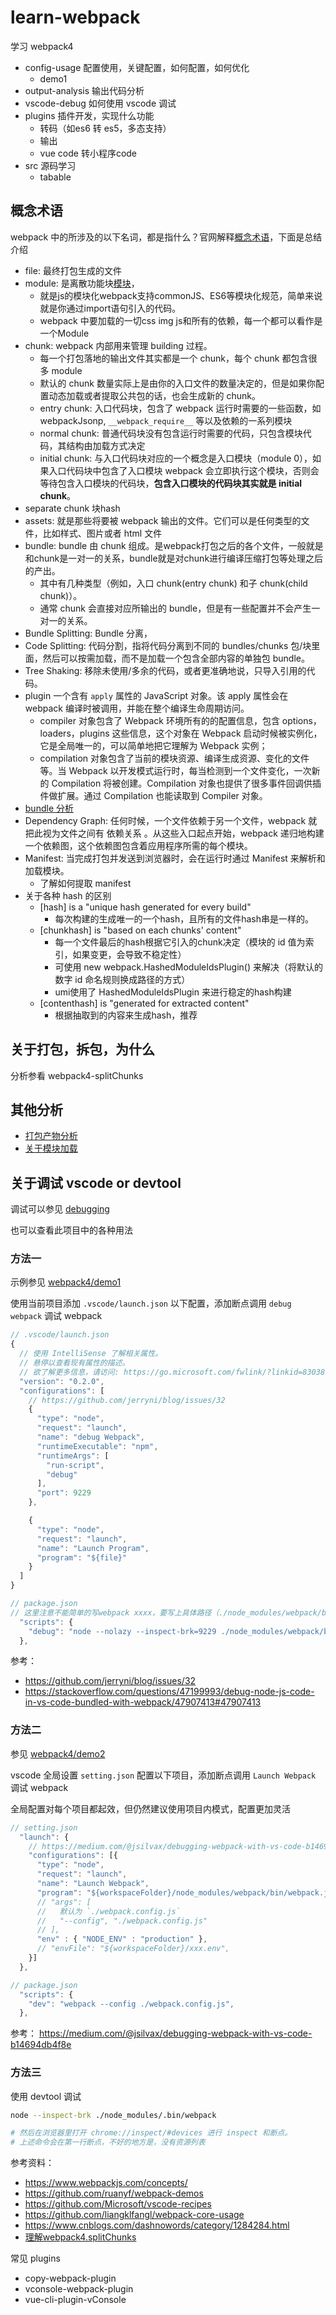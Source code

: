 # learn-webpack

学习 webpack4

- config-usage 配置使用，关键配置，如何配置，如何优化
  - demo1
- output-analysis 输出代码分析
- vscode-debug 如何使用 vscode 调试
- plugins 插件开发，实现什么功能
  - 转码（如es6 转 es5，多态支持）
  - 输出
  - vue code 转小程序code
- src 源码学习
  - tabable

## 概念术语

webpack 中的所涉及的以下名词，都是指什么？官网解释[概念术语](https://webpack.docschina.org/glossary)，下面是总结介绍

- file: 最终打包生成的文件
- module: 是离散功能块[模块](https://webpack.js.org/concepts/modules/#what-is-a-webpack-module)，
  - 就是js的模块化webpack支持commonJS、ES6等模块化规范，简单来说就是你通过import语句引入的代码。
  - webpack 中要加载的一切css img js和所有的依赖，每一个都可以看作是一个Module
- chunk: webpack 内部用来管理 building 过程。
  - 每一个打包落地的输出文件其实都是一个 chunk，每个 chunk 都包含很多 module
  - 默认的 chunk 数量实际上是由你的入口文件的数量决定的，但是如果你配置动态加载或者提取公共包的话，也会生成新的 chunk。
  - entry chunk: 入口代码块，包含了 webpack 运行时需要的一些函数，如 webpackJsonp, `__webpack_require__` 等以及依赖的一系列模块
  - normal chunk: 普通代码块没有包含运行时需要的代码，只包含模块代码，其结构由加载方式决定
  - initial chunk: 与入口代码块对应的一个概念是入口模块（module 0），如果入口代码块中包含了入口模块 webpack 会立即执行这个模块，否则会等待包含入口模块的代码块，**包含入口模块的代码块其实就是 initial chunk**。
- separate chunk 块hash
- assets: 就是那些将要被 webpack 输出的文件。它们可以是任何类型的文件，比如样式、图片或者 html 文件
- bundle: bundle 由 chunk 组成。是webpack打包之后的各个文件，一般就是和chunk是一对一的关系，bundle就是对chunk进行编译压缩打包等处理之后的产出。
  - 其中有几种类型（例如，入口 chunk(entry chunk) 和子 chunk(child chunk)）。
  - 通常 chunk 会直接对应所输出的 bundle，但是有一些配置并不会产生一对一的关系。
- Bundle Splitting: Bundle 分离，
- Code Splitting: 代码分割，指将代码分离到不同的 bundles/chunks 包/块里面，然后可以按需加载，而不是加载一个包含全部内容的单独包 bundle。
- Tree Shaking: 移除未使用/多余的代码，或者更准确地说，只导入引用的代码。
- plugin 一个含有 `apply` 属性的 JavaScript 对象。该 apply 属性会在 webpack 编译时被调用，并能在整个编译生命周期访问。
  - compiler 对象包含了 Webpack 环境所有的的配置信息，包含 options，loaders，plugins 这些信息，这个对象在 Webpack 启动时候被实例化，它是全局唯一的，可以简单地把它理解为 Webpack 实例；
  - compilation 对象包含了当前的模块资源、编译生成资源、变化的文件等。当 Webpack 以开发模式运行时，每当检测到一个文件变化，一次新的 Compilation 将被创建。Compilation 对象也提供了很多事件回调供插件做扩展。通过 Compilation 也能读取到 Compiler 对象。
- [bundle 分析](https://webpack.js.org/guides/code-splitting/#bundle-analysis)
- Dependency Graph: 任何时候，一个文件依赖于另一个文件，webpack 就把此视为文件之间有 依赖关系 。从这些入口起点开始，webpack 递归地构建一个依赖图，这个依赖图包含着应用程序所需的每个模块。
- Manifest: 当完成打包并发送到浏览器时，会在运行时通过 Manifest 来解析和加载模块。
  - 了解如何提取 manifest
- 关于各种 hash 的区别
  - [hash] is a "unique hash generated for every build"
    - 每次构建的生成唯一的一个hash，且所有的文件hash串是一样的。
  - [chunkhash] is "based on each chunks' content"
    - 每一个文件最后的hash根据它引入的chunk决定（模块的 id 值为索引，如果变更，会导致不稳定性）
    - 可使用 new webpack.HashedModuleIdsPlugin() 来解决（将默认的数字 id 命名规则换成路径的方式）
    - umi使用了 HashedModuleIdsPlugin 来进行稳定的hash构建
  - [contenthash] is "generated for extracted content"
    - 根据抽取到的内容来生成hash，推荐

## 关于打包，拆包，为什么

分析参看 webpack4-splitChunks

## 其他分析

- [打包产物分析](https://github.com/cloudyan/learn-webpack/tree/master/packages/output-analysis#webpack-%E6%89%93%E5%8C%85%E4%BA%A7%E7%89%A9%E4%BB%A3%E7%A0%81%E5%88%86%E6%9E%90)
- [关于模块加载](https://github.com/cloudyan/learn-webpack/tree/master/packages/output-analysis#%E5%85%B3%E4%BA%8E%E6%A8%A1%E5%9D%97%E5%8A%A0%E8%BD%BD)

## 关于调试 vscode or devtool

调试可以参见 [debugging](https://github.com/cloudyan/debugging)

也可以查看此项目中的各种用法

### 方法一

示例参见 [webpack4/demo1](https://github.com/cloudyan/learn-webpack/tree/master/packages/vscode-debug/demo1)

使用当前项目添加 `.vscode/launch.json` 以下配置，添加断点调用 `debug webpack` 调试 webpack

```js
// .vscode/launch.json
{
  // 使用 IntelliSense 了解相关属性。
  // 悬停以查看现有属性的描述。
  // 欲了解更多信息，请访问: https://go.microsoft.com/fwlink/?linkid=830387
  "version": "0.2.0",
  "configurations": [
    // https://github.com/jerryni/blog/issues/32
    {
      "type": "node",
      "request": "launch",
      "name": "debug Webpack",
      "runtimeExecutable": "npm",
      "runtimeArgs": [
        "run-script",
        "debug"
      ],
      "port": 9229
    },

    {
      "type": "node",
      "request": "launch",
      "name": "Launch Program",
      "program": "${file}"
    }
  ]
}

// package.json
// 这里注意不能简单的写webpack xxxx，要写上具体路径（./node_modules/webpack/bin/webpack.js）
  "scripts": {
    "debug": "node --nolazy --inspect-brk=9229 ./node_modules/webpack/bin/webpack.js --mode development --watch --config ./webpack.config.js",
  },
```

参考：

- https://github.com/jerryni/blog/issues/32
- https://stackoverflow.com/questions/47199993/debug-node-js-code-in-vs-code-bundled-with-webpack/47907413#47907413


### 方法二

参见 [webpack4/demo2](https://github.com/cloudyan/learn-webpack/tree/master/packages/vscode-debug/demo2)

vscode 全局设置 `setting.json` 配置以下项目，添加断点调用 `Launch Webpack` 调试 webpack

全局配置对每个项目都起效，但仍然建议使用项目内模式，配置更加灵活

```js
// setting.json
  "launch": {
    // https://medium.com/@jsilvax/debugging-webpack-with-vs-code-b14694db4f8e
    "configurations": [{
      "type": "node",
      "request": "launch",
      "name": "Launch Webpack",
      "program": "${workspaceFolder}/node_modules/webpack/bin/webpack.js"
      // "args": [
      //   默认为 `./webpack.config.js`
      //   "--config", "./webpack.config.js"
      // ],
      "env" : { "NODE_ENV" : "production" },
      // "envFile": "${workspaceFolder}/xxx.env",
    }]
  },

// package.json
  "scripts": {
    "dev": "webpack --config ./webpack.config.js",
  },
```

参考： https://medium.com/@jsilvax/debugging-webpack-with-vs-code-b14694db4f8e

### 方法三

使用 devtool 调试

```bash
node --inspect-brk ./node_modules/.bin/webpack

# 然后在浏览器里打开 chrome://inspect/#devices 进行 inspect 和断点。
# 上述命令会在第一行断点，不好的地方是，没有资源列表
```

参考资料：

- https://www.webpackjs.com/concepts/
- https://github.com/ruanyf/webpack-demos
- https://github.com/Microsoft/vscode-recipes
- https://github.com/liangklfangl/webpack-core-usage
- https://www.cnblogs.com/dashnowords/category/1284284.html
- [理解webpack4.splitChunks](https://www.cnblogs.com/kwzm/p/10314438.html)

常见 plugins

- copy-webpack-plugin
- vconsole-webpack-plugin
- vue-cli-plugin-vConsole
